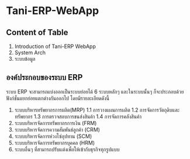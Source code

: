 # Tani-ERP-WebApp

## Content of Table
1. Introduction of Tani-ERP WebApp
2. System Arch
3. ระบบข้อมูล

## องค์ประกอบของระบบ ERP
ระบบ ERP จะสามารถแบ่งออกเป็นระบบย่อยได้ 6 ระบบหลักๆ และในระบบนั้นๆ ก็จะประกอบด้วย
ฟังก์ชั่นแยกย่อยแตกต่างกันออกไป โดยมีรายละเอียดดังนี้

1. ระบบบริหารทรัพยากรการผลิต(MRP)
    1.1 การวางแผนการผลิต
    1.2 การจัดการวัตถุดิบและทรัพยากร
    1.3 การตรวจสอบการขนส่งสินค้า
    1.4 การจัดการคลังสินค้า
2. ระบบบริหารจัดการทรัพยากรการเงิน (FRM)
3. ระบบบริหารจัดการความสัมพันธ์ลูกค้า (CRM)
4. ระบบบริหารจัดการห่วงโซ่อุปทาน (SCM)
5. ระบบบริหารจัดการทรัพยากรบุคคล (HRM)
6. ระบบอื่นๆ ที่สามารถปรับแต่งเพื่อให้เข้ากับธุรกิจทุกรูปแบบ
